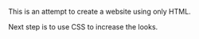 This is an attempt to create a website using only HTML.

Next step is to use CSS to increase the looks.
